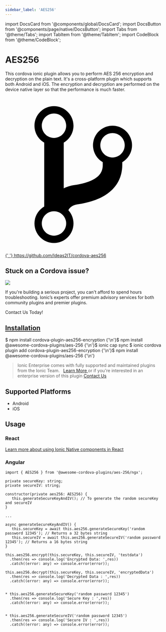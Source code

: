 ```yaml
---
sidebar_label: 'AES256'
---
```


import DocsCard from '@components/global/DocsCard';
import DocsButton from '@components/page/native/DocsButton';
import Tabs from '@theme/Tabs';
import TabItem from '@theme/TabItem';
import CodeBlock from '@theme/CodeBlock';

# AES256

This cordova ionic plugin allows you to perform AES 256 encryption and decryption on the plain text. It's a cross-platform plugin which supports both Android and iOS. The encryption and decryption are performed on the device native layer so that the performance is much faster.

<p> <a href="https://github.com/Ideas2IT/cordova-aes256" target="_blank" rel="noopener" className="git-link">
    <svg viewBox="0 0 512 512">
      <path d="M416 160c0-35.3-28.7-64-64-64s-64 28.7-64 64c0 23.7 12.9 44.3 32 55.4v8.6c0 19.9-7.8 33.7-25.3 44.9-15.4 9.8-38.1 17.1-67.5 21.5-14 2.1-25.7 6-35.2 10.7V151.4c19.1-11.1 32-31.7 32-55.4 0-35.3-28.7-64-64-64S96 60.7 96 96c0 23.7 12.9 44.3 32 55.4v209.2c-19.1 11.1-32 31.7-32 55.4 0 35.3 28.7 64 64 64s64-28.7 64-64c0-16.6-6.3-31.7-16.7-43.1 1.9-4.9 9.7-16.3 29.4-19.3 38.8-5.8 68.9-15.9 92.3-30.8 36-22.8 55-57 55-98.8v-8.6c19.1-11.1 32-31.7 32-55.4zM160 56c22.1 0 40 17.9 40 40s-17.9 40-40 40-40-17.9-40-40 17.9-40 40-40zm0 400c-22.1 0-40-17.9-40-40s17.9-40 40-40 40 17.9 40 40-17.9 40-40 40zm192-256c-22.1 0-40-17.9-40-40s17.9-40 40-40 40 17.9 40 40-17.9 40-40 40z"></path>
    </svg>{' '}
    https://github.com/Ideas2IT/cordova-aes256
  </a>
</p>

<h2>Stuck on a Cordova issue?</h2>
<DocsCard
  className="cordova-ee-card"
  header="Don't waste precious time on plugin issues."
  href="https://ionicframework.com/sales?product_of_interest=Ionic%20Native"
>
  <div>
    <img src="/docs/icons/native-cordova-bot.png" class="cordova-ee-img" />
    <p>
      If you're building a serious project, you can't afford to spend hours troubleshooting. Ionic’s experts offer
      premium advisory services for both community plugins and premier plugins.
    </p>
    <DocsButton className="native-ee-detail">Contact Us Today!</DocsButton>
  </div>
</DocsCard>

<h2 id="installation">
  <a href="#installation">Installation</a>
</h2>
<Tabs
  groupId="runtime"
  defaultValue="Capacitor"
  values={[
    { value: 'Capacitor', label: 'Capacitor' },
 { value: 'Cordova', label: 'Cordova' },
 { value: 'Enterprise', label: 'Enterprise' },
 ]}
>
  <TabItem value="Capacitor">
    <CodeBlock className="language-shell">
      $ npm install cordova-plugin-aes256-encryption {'\n'}$ npm install @awesome-cordova-plugins/aes-256 {'\n'}$ ionic cap sync
    </CodeBlock>
  </TabItem>
  <TabItem value="Cordova">
    <CodeBlock className="language-shell">
      $ ionic cordova plugin add cordova-plugin-aes256-encryption {'\n'}$ npm install @awesome-cordova-plugins/aes-256 {'\n'}
    </CodeBlock>
  </TabItem>
  <TabItem value="Enterprise">
    <blockquote>
      Ionic Enterprise comes with fully supported and maintained plugins from the Ionic Team. &nbsp;
      <a class="btn" href="https://ionic.io/docs/premier-plugins">
        Learn More
      </a> or if you're interested in an enterprise version of this plugin <a
        class="btn"
        href="https://ionicframework.com/sales?product_of_interest=Ionic%20Enterprise%20Engine"
      >
        Contact Us
      </a>
    </blockquote>
  </TabItem>
</Tabs>

## Supported Platforms

- Android
- iOS

## Usage

### React

[Learn more about using Ionic Native components in React](../native-community.md#react)

### Angular

```tsx
import { AES256 } from '@awesome-cordova-plugins/aes-256/ngx';

private secureKey: string;
private secureIV: string;

constructor(private aes256: AES256) {
   this.generateSecureKeyAndIV(); // To generate the random secureKey and secureIV
}

...

async generateSecureKeyAndIV() {
   this.secureKey = await this.aes256.generateSecureKey('random password 12345'); // Returns a 32 bytes string
   this.secureIV = await this.aes256.generateSecureIV('random password 12345'); // Returns a 16 bytes string
}

this.aes256.encrypt(this.secureKey, this.secureIV, 'testdata')
  .then(res => console.log('Encrypted Data: ',res))
  .catch((error: any) => console.error(error));

this.aes256.decrypt(this.secureKey, this.secureIV, 'encryptedData')
  .then(res => console.log('Decrypted Data : ',res))
  .catch((error: any) => console.error(error));


* this.aes256.generateSecureKey('random password 12345')
  .then(res => console.log('Secure Key : ',res))
  .catch((error: any) => console.error(error));


* this.aes256.generateSecureIV('random password 12345')
  .then(res => console.log('Secure IV : ',res))
  .catch((error: any) => console.error(error));

```

